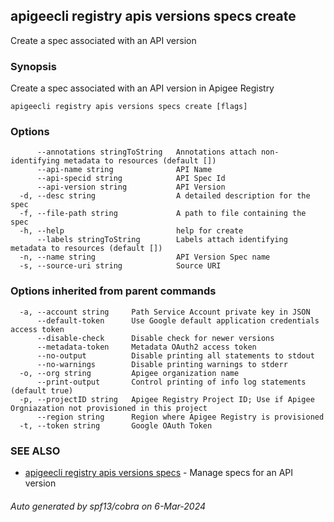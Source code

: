 ## apigeecli registry apis versions specs create

Create a spec associated with an API version

### Synopsis

Create a spec associated with an API version in Apigee Registry

```
apigeecli registry apis versions specs create [flags]
```

### Options

```
      --annotations stringToString   Annotations attach non-identifying metadata to resources (default [])
      --api-name string              API Name
      --api-specid string            API Spec Id
      --api-version string           API Version
  -d, --desc string                  A detailed description for the spec
  -f, --file-path string             A path to file containing the spec
  -h, --help                         help for create
      --labels stringToString        Labels attach identifying metadata to resources (default [])
  -n, --name string                  API Version Spec name
  -s, --source-uri string            Source URI
```

### Options inherited from parent commands

```
  -a, --account string     Path Service Account private key in JSON
      --default-token      Use Google default application credentials access token
      --disable-check      Disable check for newer versions
      --metadata-token     Metadata OAuth2 access token
      --no-output          Disable printing all statements to stdout
      --no-warnings        Disable printing warnings to stderr
  -o, --org string         Apigee organization name
      --print-output       Control printing of info log statements (default true)
  -p, --projectID string   Apigee Registry Project ID; Use if Apigee Orgniazation not provisioned in this project
      --region string      Region where Apigee Registry is provisioned
  -t, --token string       Google OAuth Token
```

### SEE ALSO

* [apigeecli registry apis versions specs](apigeecli_registry_apis_versions_specs.md)	 - Manage specs for an API version

###### Auto generated by spf13/cobra on 6-Mar-2024
